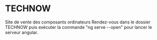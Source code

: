 # TECHNOW
Site de vente des composants ordinateurs
Rendez-vous dans le dossier TECHNOW puis exécuter la commande "ng serve --open" pour lancer le serveur angular.
